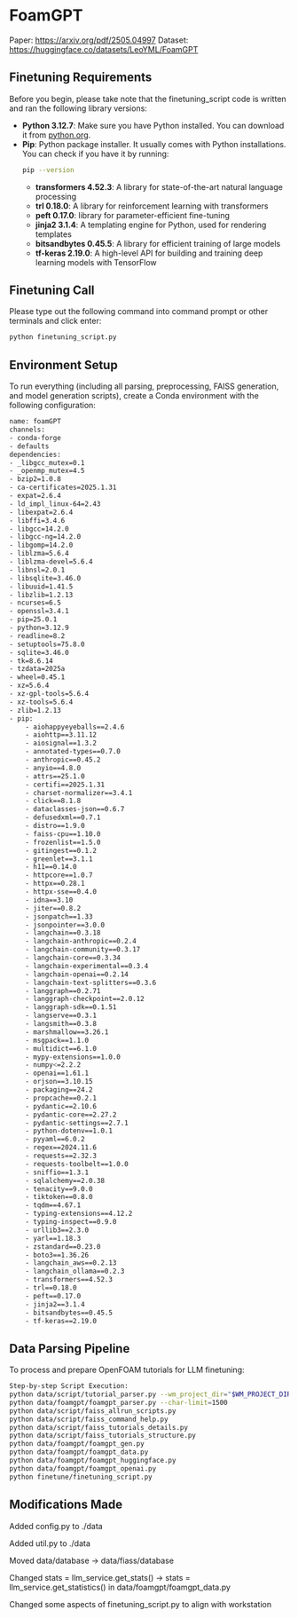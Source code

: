 # FoamGPT
Paper: https://arxiv.org/pdf/2505.04997
Dataset: https://huggingface.co/datasets/LeoYML/FoamGPT
## Finetuning Requirements
Before you begin, please take note that the finetuning_script code is written and ran the following library versions:

- **Python 3.12.7**: Make sure you have Python installed. You can download it from [python.org](https://www.python.org/downloads/).
- **Pip**: Python package installer. It usually comes with Python installations. You can check if you have it by running:
  ```bash
  pip --version
  ```
    - **transformers 4.52.3**: A library for state-of-the-art natural language processing
    - **trl 0.18.0**: A library for reinforcement learning with transformers
    - **peft 0.17.0**: library for parameter-efficient fine-tuning
    - **jinja2 3.1.4**: A templating engine for Python, used for rendering templates 
    - **bitsandbytes 0.45.5**: A library for efficient training of large models
    - **tf-keras 2.19.0**: A high-level API for building and training deep learning models with TensorFlow

## Finetuning Call
Please type out the following command into command prompt or other terminals and click enter:
  ```bash
  python finetuning_script.py
  ```

## Environment Setup

To run everything (including all parsing, preprocessing, FAISS generation, and model generation scripts), create a Conda environment with the following configuration:
  ```bash
name: foamGPT
channels:
  - conda-forge
  - defaults
dependencies:
  - _libgcc_mutex=0.1
  - _openmp_mutex=4.5
  - bzip2=1.0.8
  - ca-certificates=2025.1.31
  - expat=2.6.4
  - ld_impl_linux-64=2.43
  - libexpat=2.6.4
  - libffi=3.4.6
  - libgcc=14.2.0
  - libgcc-ng=14.2.0
  - libgomp=14.2.0
  - liblzma=5.6.4
  - liblzma-devel=5.6.4
  - libnsl=2.0.1
  - libsqlite=3.46.0
  - libuuid=1.41.5
  - libzlib=1.2.13
  - ncurses=6.5
  - openssl=3.4.1
  - pip=25.0.1
  - python=3.12.9
  - readline=8.2
  - setuptools=75.8.0
  - sqlite=3.46.0
  - tk=8.6.14
  - tzdata=2025a
  - wheel=0.45.1
  - xz=5.6.4
  - xz-gpl-tools=5.6.4
  - xz-tools=5.6.4
  - zlib=1.2.13
  - pip:
      - aiohappyeyeballs==2.4.6
      - aiohttp==3.11.12
      - aiosignal==1.3.2
      - annotated-types==0.7.0
      - anthropic==0.45.2
      - anyio==4.8.0
      - attrs==25.1.0
      - certifi==2025.1.31
      - charset-normalizer==3.4.1
      - click==8.1.8
      - dataclasses-json==0.6.7
      - defusedxml==0.7.1
      - distro==1.9.0
      - faiss-cpu==1.10.0
      - frozenlist==1.5.0
      - gitingest==0.1.2
      - greenlet==3.1.1
      - h11==0.14.0
      - httpcore==1.0.7
      - httpx==0.28.1
      - httpx-sse==0.4.0
      - idna==3.10
      - jiter==0.8.2
      - jsonpatch==1.33
      - jsonpointer==3.0.0
      - langchain==0.3.18
      - langchain-anthropic==0.2.4
      - langchain-community==0.3.17
      - langchain-core==0.3.34
      - langchain-experimental==0.3.4
      - langchain-openai==0.2.14
      - langchain-text-splitters==0.3.6
      - langgraph==0.2.71
      - langgraph-checkpoint==2.0.12
      - langgraph-sdk==0.1.51
      - langserve==0.3.1
      - langsmith==0.3.8
      - marshmallow==3.26.1
      - msgpack==1.1.0
      - multidict==6.1.0
      - mypy-extensions==1.0.0
      - numpy<=2.2.2
      - openai==1.61.1
      - orjson==3.10.15
      - packaging==24.2
      - propcache==0.2.1
      - pydantic==2.10.6
      - pydantic-core==2.27.2
      - pydantic-settings==2.7.1
      - python-dotenv==1.0.1
      - pyyaml==6.0.2
      - regex==2024.11.6
      - requests==2.32.3
      - requests-toolbelt==1.0.0
      - sniffio==1.3.1
      - sqlalchemy==2.0.38
      - tenacity==9.0.0
      - tiktoken==0.8.0
      - tqdm==4.67.1
      - typing-extensions==4.12.2
      - typing-inspect==0.9.0
      - urllib3==2.3.0
      - yarl==1.18.3
      - zstandard==0.23.0
      - boto3==1.36.26
      - langchain_aws==0.2.13
      - langchain_ollama==0.2.3
      - transformers==4.52.3
      - trl==0.18.0
      - peft==0.17.0
      - jinja2==3.1.4
      - bitsandbytes==0.45.5
      - tf-keras==2.19.0
```

## Data Parsing Pipeline

To process and prepare OpenFOAM tutorials for LLM finetuning:
```bash
Step-by-step Script Execution:
python data/script/tutorial_parser.py --wm_project_dir="$WM_PROJECT_DIR" --output_dir="data/raw"
python data/foamgpt/foamgpt_parser.py --char-limit=1500
python data/script/faiss_allrun_scripts.py  
python data/script/faiss_command_help.py  
python data/script/faiss_tutorials_details.py  
python data/script/faiss_tutorials_structure.py
python data/foamgpt/foamgpt_gen.py
python data/foamgpt/foamgpt_data.py
python data/foamgpt/foamgpt_huggingface.py  
python data/foamgpt/foamgpt_openai.py
python finetune/finetuning_script.py
```
## Modifications Made

Added config.py to ./data

Added util.py to ./data

Moved data/database → data/fiass/database

Changed stats = llm_service.get_stats() → stats = llm_service.get_statistics() in data/foamgpt/foamgpt_data.py

Changed some aspects of finetuning_script.py to align with workstation